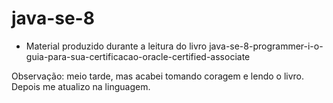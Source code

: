 # java-se-8

- Material produzido durante a leitura do livro java-se-8-programmer-i-o-guia-para-sua-certificacao-oracle-certified-associate

Observação: meio tarde, mas acabei tomando coragem e lendo o livro. Depois me atualizo na linguagem.

